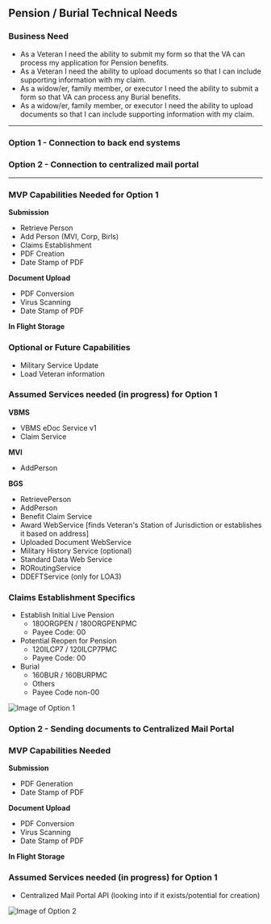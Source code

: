 ## Pension / Burial Technical Needs

### Business Need
- As a Veteran I need the ability to submit my form so that the VA can process my application for Pension benefits.
- As a Veteran I need the ability to upload documents so that I can include supporting information with my claim.
- As a widow/er, family member, or executor I need the ability to submit a form so that VA can process any Burial benefits.
- As a widow/er, family member, or executor I need the ability to upload documents so that I can include supporting information with my claim.

---------
### Option 1 - Connection to back end systems
### Option 2 - Connection to centralized mail portal
---------

### MVP Capabilities Needed for Option 1

**Submission**
  - Retrieve Person
  - Add Person (MVI, Corp, Birls)
  - Claims Establishment
  - PDF Creation
  - Date Stamp of PDF
  
**Document Upload**
  - PDF Conversion
  - Virus Scanning
  - Date Stamp of PDF
  
**In Flight Storage**

### Optional or Future Capabilities
  - Military Service Update
  - Load Veteran information
  
### Assumed Services needed (in progress) for Option 1

**VBMS**
  - VBMS eDoc Service v1
  - Claim Service
  
**MVI**
  - AddPerson
  
**BGS**
  - RetrievePerson
  - AddPerson
  - Benefit Claim Service
  - Award WebService [finds Veteran's Station of Jurisdiction or establishes it based on address]
  - Uploaded Document WebService
  - Military History Service (optional)
  - Standard Data Web Service
  - RORoutingService
  - DDEFTService (only for LOA3)
  
### Claims Establishment Specifics
- Establish Initial Live Pension
  - 180ORGPEN / 180ORGPENPMC
  - Payee Code: 00
- Potential Reopen for Pension
  - 120ILCP7 / 120ILCP7PMC
  - Payee Code: 00
- Burial
  - 160BUR / 160BURPMC
  - Others
  - Payee Code non-00

![Image of Option 1](https://github.com/department-of-veterans-affairs/vets.gov-team/blob/master/Products/Pension%20-%20Burial/Option1_Pension%26Burial.PNG)


### Option 2 - Sending documents to Centralized Mail Portal
### MVP Capabilities Needed

**Submission**
  - PDF Generation
  - Date Stamp of PDF
  
**Document Upload**
  - PDF Conversion
  - Virus Scanning
  - Date Stamp of PDF
  
**In Flight Storage**
  
### Assumed Services needed (in progress) for Option 1
  - Centralized Mail Portal API (looking into if it exists/potential for creation)
  
  
![Image of Option 2](https://github.com/department-of-veterans-affairs/vets.gov-team/blob/master/Products/Pension%20-%20Burial/Option2_Pension%26Burial.PNG)
